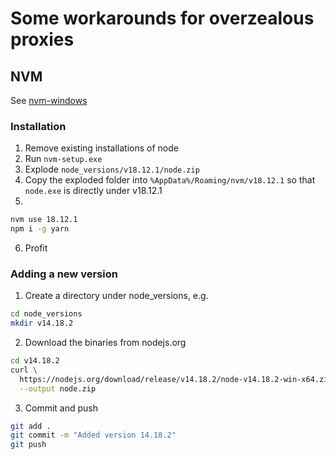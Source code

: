 # Some workarounds for overzealous proxies

## NVM

See [nvm-windows](https://github.com/coreybutler/nvm-windows)

### Installation

1. Remove existing installations of node
2. Run `nvm-setup.exe`
3. Explode `node_versions/v18.12.1/node.zip`
4. Copy the exploded folder into `%AppData%/Roaming/nvm/v18.12.1` so that `node.exe` is directly under v18.12.1
5. 
```bash
nvm use 18.12.1
npm i -g yarn
```
6. Profit


### Adding a new version

1. Create a directory under node_versions, e.g.
```sh
cd node_versions
mkdir v14.18.2
```
2. Download the binaries from nodejs.org
```sh
cd v14.18.2
curl \
  https://nodejs.org/download/release/v14.18.2/node-v14.18.2-win-x64.zip \
  --output node.zip
```
3. Commit and push
```sh
git add .
git commit -m "Added version 14.18.2"
git push
```